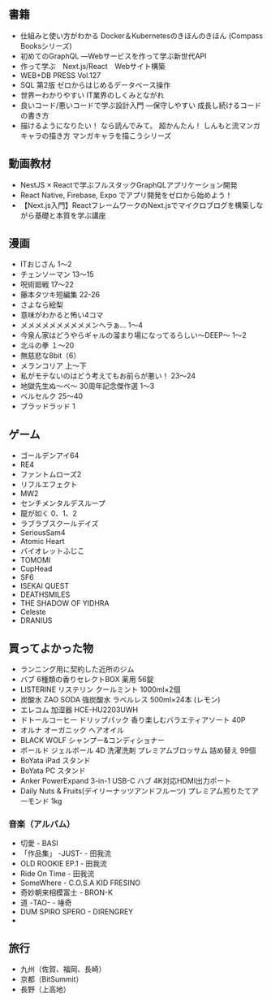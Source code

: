## 書籍
- 仕組みと使い方がわかる Docker＆Kubernetesのきほんのきほん (Compass Booksシリーズ)
- 初めてのGraphQL ―Webサービスを作って学ぶ新世代API
- 作って学ぶ　Next.js/React　Webサイト構築
- WEB+DB PRESS Vol.127
- SQL 第2版 ゼロからはじめるデータベース操作
- 世界一わかりやすい IT業界のしくみとながれ
- 良いコード/悪いコードで学ぶ設計入門 ―保守しやすい 成長し続けるコードの書き方
- 描けるようになりたい！ なら読んでみて。 超かんたん！ しんもと流マンガキャラの描き方 マンガキャラを描こうシリーズ

## 動画教材
- NestJS × Reactで学ぶフルスタックGraphQLアプリケーション開発
- React Native, Firebase, Expo でアプリ開発をゼロから始めよう！
- 【Next.js入門】ReactフレームワークのNext.jsでマイクロブログを構築しながら基礎と本質を学ぶ講座

## 漫画
- ITおじさん 1〜2
- チェンソーマン 13〜15
- 呪術廻戦 17〜22
- 藤本タツキ短編集 22-26
- さよなら絵梨
- 意味がわかると怖い4コマ
- メメメメメメメメメメンヘラぁ… 1〜4
- 今泉ん家はどうやらギャルの溜まり場になってるらしい～DEEP～ 1〜2
- 北斗の拳 １〜20
- 無慈悲な8bit（6）
- メランコリア 上〜下
- 私がモテないのはどう考えてもお前らが悪い！ 23〜24
- 地獄先生ぬ～べ～ 30周年記念傑作選 1〜3
- ベルセルク 25〜40
- ブラッドラッド 1

## ゲーム
- ゴールデンアイ64
- RE4
- ファントムローズ2
- リフルエフェクト
- MW2
- センチメンタルデスループ
- 龍が如く 0、1、2
- ラブラブスクールデイズ
- SeriousSam4
- Atomic Heart
- バイオレットふじこ
- TOMOMI
- CupHead
- SF6
- ISEKAI QUEST
- DEATHSMILES
- THE SHADOW OF YIDHRA
- Celeste
- DRANIUS

## 買ってよかった物
- ランニング用に契約した近所のジム
- バブ 6種類の香りセレクトBOX 薬用 56錠
- LISTERINE リステリン クールミント 1000ml×2個
- 炭酸水 ZAO SODA 強炭酸水 ラベルレス 500ml×24本 (レモン)
- エレコム 加湿器 HCE-HU2203UWH
- ドトールコーヒー ドリップパック 香り楽しむバラエティアソート 40P
- オルナ オーガニック ヘアオイル
- BLACK WOLF シャンプー&コンディショナー
- ボールド ジェルボール 4D 洗濯洗剤 プレミアムブロッサム 詰め替え 99個
- BoYata iPad スタンド
- BoYata PC スタンド
- Anker PowerExpand 3-in-1 USB-C ハブ 4K対応HDMI出力ポート
- Daily Nuts & Fruits(デイリーナッツアンドフルーツ) プレミアム煎りたてアーモンド 1kg

### 音楽（アルバム）
- 切愛 - BASI
- 「作品集」 -JUST- - 田我流
- OLD ROOKIE EP.1 - 田我流
- Ride On Time - 田我流
- SomeWhere - C.O.S.A KID FRESINO
- 奇妙朝来相模富士 - BRON-K
- 道 -TAO- - 唾奇
- DUM SPIRO SPERO - DIRENGREY
- 

## 旅行
- 九州（佐賀、福岡、長崎）
- 京都（BitSummit）
- 長野（上高地）
